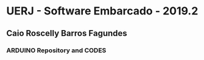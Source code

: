 # UERJ - Software Embarcado - 2019.2
## Caio Roscelly Barros Fagundes
### ARDUINO Repository and CODES
